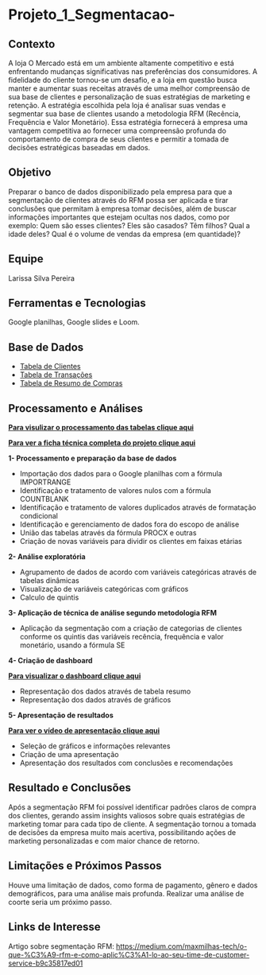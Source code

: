 # Projeto_1_Segmentacao-

## Contexto
A loja O Mercado está em um ambiente altamente competitivo e está enfrentando mudanças significativas nas preferências dos consumidores. A fidelidade do cliente tornou-se um desafio, e a loja em questão busca manter e aumentar suas receitas através de uma melhor compreensão de sua base de clientes e personalização de suas estratégias de marketing e retenção.
A estratégia escolhida pela loja é analisar suas vendas e segmentar sua base de clientes usando a metodologia RFM (Recência, Frequência e Valor Monetário). Essa estratégia fornecerá à empresa uma vantagem competitiva ao fornecer uma compreensão profunda do comportamento de compra de seus clientes e permitir a tomada de decisões estratégicas baseadas em dados.

## Objetivo 
Preparar o banco de dados disponibilizado pela empresa para que a segmentação de clientes através do RFM possa ser aplicada e tirar conclusões que permitam à empresa tomar decisões, além de buscar informações importantes que estejam ocultas nos dados, como por exemplo: Quem são esses clientes? Eles são casados? Têm filhos? Qual a idade deles? Qual é o volume de vendas da empresa (em quantidade)?

## Equipe 
Larissa Silva Pereira 

## Ferramentas e Tecnologias 
Google planilhas, Google slides e Loom.

## Base de Dados
- [Tabela de Clientes](https://github.com/LarissaSPereira/Projeto_1_Segmentacao-/blob/main/clientes.xlsx)
- [Tabela de Transações](https://github.com/LarissaSPereira/Projeto_1_Segmentacao-/blob/main/resumo_compras.xlsx)
- [Tabela de Resumo de Compras](https://github.com/LarissaSPereira/Projeto_1_Segmentacao-/blob/main/transacoes.xlsx)


## Processamento e Análises 

[**Para visulizar o processamento das tabelas clique aqui**](https://github.com/LarissaSPereira/Projeto_1_Segmentacao-/blob/main/Projeto%201-%20Segmenta%C3%A7%C3%A3o.xlsx)

[**Para ver a ficha técnica completa do projeto clique aqui**](https://github.com/LarissaSPereira/Projeto_1_Segmentacao-/blob/main/Ficha%20t%C3%A9cnica-%20Projeto%201%20(Segmenta%C3%A7%C3%A3o).docx)

**1- Processamento e preparação da base de dados** 
- Importação dos dados para o Google planilhas com a fórmula IMPORTRANGE
- Identificação e tratamento de valores nulos com a fórmula COUNTBLANK
- Identificação e tratamento de valores duplicados através de formatação condicional 
- Identificação e gerenciamento de dados fora do escopo de análise
- União das tabelas através da fórmula PROCX e outras 
- Criação de novas variáveis para dividir os clientes em faixas etárias 

**2- Análise exploratória** 
- Agrupamento de dados de acordo com variáveis categóricas através de tabelas dinâmicas 
- Visualização de variáveis categóricas com gráficos 
- Calculo de quintis

**3- Aplicação de técnica de análise segundo metodologia RFM**
- Aplicação da segmentação com a criação de categorias de clientes conforme os quintis das variáveis recência, frequência e valor monetário, usando a fórmula SE 

**4- Criação de dashboard**

[**Para visualizar o dashboard clique aqui**](https://github.com/LarissaSPereira/Projeto_1_Segmentacao-/blob/main/Projeto%201-%20Segmenta%C3%A7%C3%A3o.xlsx)
- Representação dos dados através de tabela resumo
- Representação dos dados através de gráficos

**5- Apresentação de resultados**

[**Para ver o vídeo de apresentação clique aqui**](https://www.loom.com/share/c6a455bb2d5d4ff1890550acfea8a5ce?sid=0ecffae8-a6b0-4cce-b196-e1103469b62e)
- Seleção de gráficos e informações relevantes
- Criação de uma apresentação
- Apresentação dos resultados com conclusões e recomendações 

## Resultado e Conclusões 
Após a segmentação RFM foi possível identificar padrões claros de compra dos clientes, gerando assim insights valiosos sobre quais estratégias de marketing tomar para cada tipo de cliente. A segmentação tornou a tomada de decisões da empresa muito mais acertiva, possibilitando ações de marketing personalizadas e com maior chance de retorno. 


## Limitações e Próximos Passos 
Houve uma limitação de dados, como forma de pagamento, gênero e dados demográficos, para uma análise mais profunda. Realizar uma análise de coorte seria um próximo passo.


## Links de Interesse 
Artigo sobre segmentação RFM: <https://medium.com/maxmilhas-tech/o-que-%C3%A9-rfm-e-como-aplic%C3%A1-lo-ao-seu-time-de-customer-service-b9c35817ed01>



